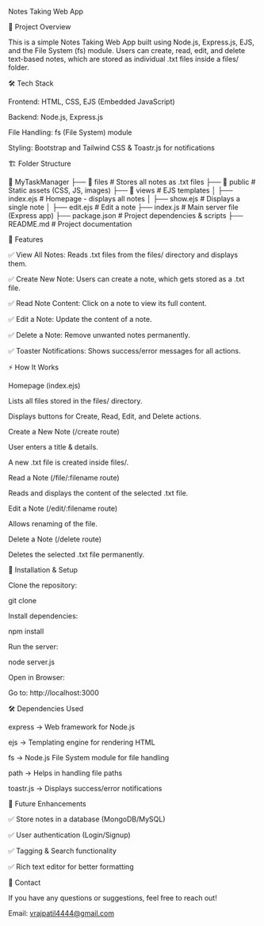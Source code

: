 Notes Taking Web App

📌 Project Overview

This is a simple Notes Taking Web App built using Node.js, Express.js, EJS, and the File System (fs) module. Users can create, read, edit, and delete text-based notes, which are stored as individual .txt files inside a files/ folder.

🛠️ Tech Stack

Frontend: HTML, CSS, EJS (Embedded JavaScript)

Backend: Node.js, Express.js

File Handling: fs (File System) module

Styling: Bootstrap and Tailwind CSS & Toastr.js for notifications

🏗️ Folder Structure

📂 MyTaskManager
├── 📂 files             # Stores all notes as .txt files
├── 📂 public            # Static assets (CSS, JS, images)
├── 📂 views             # EJS templates
│   ├── index.ejs       # Homepage - displays all notes
│   ├── show.ejs        # Displays a single note
│   ├── edit.ejs        # Edit a note
├── index.js           # Main server file (Express app)
├── package.json        # Project dependencies & scripts
├── README.md           # Project documentation

🚀 Features

✅ View All Notes: Reads .txt files from the files/ directory and displays them.

✅ Create New Note: Users can create a note, which gets stored as a .txt file.

✅ Read Note Content: Click on a note to view its full content.

✅ Edit a Note: Update the content of a note.

✅ Delete a Note: Remove unwanted notes permanently.

✅ Toaster Notifications: Shows success/error messages for all actions.

⚡ How It Works

Homepage (index.ejs)

Lists all files stored in the files/ directory.

Displays buttons for Create, Read, Edit, and Delete actions.

Create a New Note (/create route)

User enters a title & details.

A new .txt file is created inside files/.

Read a Note (/file/:filename route)

Reads and displays the content of the selected .txt file.

Edit a Note (/edit/:filename route)

Allows renaming of the file.

Delete a Note (/delete route)

Deletes the selected .txt file permanently.

🔧 Installation & Setup

Clone the repository:

git clone 

Install dependencies:

npm install

Run the server:

node server.js

Open in Browser:

Go to: http://localhost:3000

🛠️ Dependencies Used

express → Web framework for Node.js

ejs → Templating engine for rendering HTML

fs → Node.js File System module for file handling

path → Helps in handling file paths

toastr.js → Displays success/error notifications

📌 Future Enhancements

✅ Store notes in a database (MongoDB/MySQL)

✅ User authentication (Login/Signup)

✅ Tagging & Search functionality

✅ Rich text editor for better formatting

📩 Contact

If you have any questions or suggestions, feel free to reach out!

Email: vrajpatil4444@gmail.com
